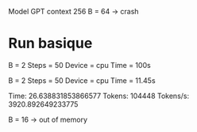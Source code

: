 Model GPT context 256
B = 64 -> crash

# Run basique
B = 2
Steps = 50
Device = cpu
Time = 100s

B = 2
Steps = 50
Device = cpu
Time = 11.45s

Time: 26.638831853866577
Tokens: 104448
Tokens/s: 3920.892649233775

B = 16 -> out of memory